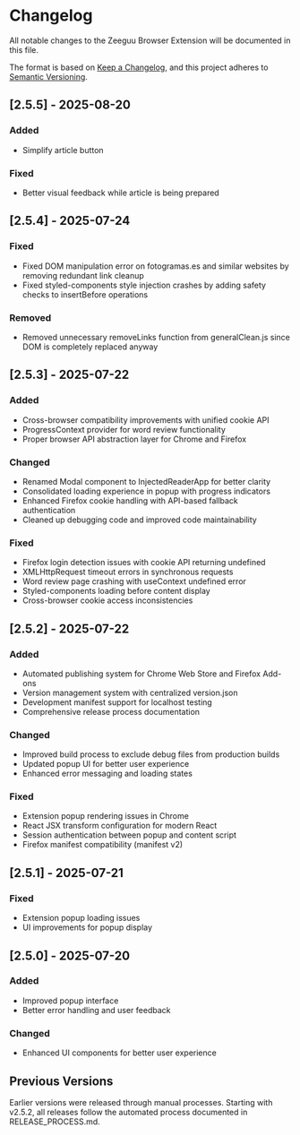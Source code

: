 # Changelog

All notable changes to the Zeeguu Browser Extension will be documented in this file.

The format is based on [Keep a Changelog](https://keepachangelog.com/en/1.0.0/),
and this project adheres to [Semantic Versioning](https://semver.org/spec/v2.0.0.html).


## [2.5.5] - 2025-08-20

### Added
- Simplify article button

### Fixed
- Better visual feedback while article is being prepared


## [2.5.4] - 2025-07-24

### Fixed

- Fixed DOM manipulation error on fotogramas.es and similar websites by removing redundant link cleanup
- Fixed styled-components style injection crashes by adding safety checks to insertBefore operations

### Removed

- Removed unnecessary removeLinks function from generalClean.js since DOM is completely replaced anyway

## [2.5.3] - 2025-07-22

### Added

- Cross-browser compatibility improvements with unified cookie API
- ProgressContext provider for word review functionality
- Proper browser API abstraction layer for Chrome and Firefox

### Changed

- Renamed Modal component to InjectedReaderApp for better clarity
- Consolidated loading experience in popup with progress indicators
- Enhanced Firefox cookie handling with API-based fallback authentication
- Cleaned up debugging code and improved code maintainability

### Fixed

- Firefox login detection issues with cookie API returning undefined
- XMLHttpRequest timeout errors in synchronous requests
- Word review page crashing with useContext undefined error
- Styled-components loading before content display
- Cross-browser cookie access inconsistencies

## [2.5.2] - 2025-07-22

### Added

- Automated publishing system for Chrome Web Store and Firefox Add-ons
- Version management system with centralized version.json
- Development manifest support for localhost testing
- Comprehensive release process documentation

### Changed

- Improved build process to exclude debug files from production builds
- Updated popup UI for better user experience
- Enhanced error messaging and loading states

### Fixed

- Extension popup rendering issues in Chrome
- React JSX transform configuration for modern React
- Session authentication between popup and content script
- Firefox manifest compatibility (manifest v2)

## [2.5.1] - 2025-07-21

### Fixed

- Extension popup loading issues
- UI improvements for popup display

## [2.5.0] - 2025-07-20

### Added

- Improved popup interface
- Better error handling and user feedback

### Changed

- Enhanced UI components for better user experience

## Previous Versions

Earlier versions were released through manual processes. Starting with v2.5.2,
all releases follow the automated process documented in RELEASE_PROCESS.md.